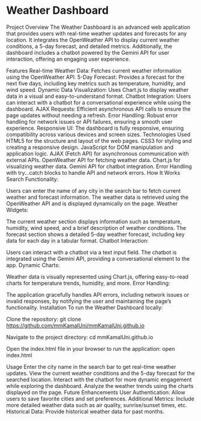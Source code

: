 # Weather Dashboard
Project Overview
The Weather Dashboard is an advanced web application that provides users with real-time weather updates and forecasts for any location. It integrates the OpenWeather API to display current weather conditions, a 5-day forecast, and detailed metrics. Additionally, the dashboard includes a chatbot powered by the Gemini API for user interaction, offering an engaging user experience.

Features
Real-time Weather Data: Fetches current weather information using the OpenWeather API.
5-Day Forecast: Provides a forecast for the next five days, including key metrics such as temperature, humidity, and wind speed.
Dynamic Data Visualization: Uses Chart.js to display weather data in a visual and easy-to-understand format.
Chatbot Integration: Users can interact with a chatbot for a conversational experience while using the dashboard.
AJAX Requests: Efficient asynchronous API calls to ensure the page updates without needing a refresh.
Error Handling: Robust error handling for network issues or API failures, ensuring a smooth user experience.
Responsive UI: The dashboard is fully responsive, ensuring compatibility across various devices and screen sizes.
Technologies Used
HTML5 for the structure and layout of the web pages.
CSS3 for styling and creating a responsive design.
JavaScript for DOM manipulation and application logic.
AJAX (Fetch API) for asynchronous communication with external APIs.
OpenWeather API for fetching weather data.
Chart.js for visualizing weather data.
Gemini API for chatbot integration.
Error Handling with try...catch blocks to handle API and network errors.
How It Works
Search Functionality:

Users can enter the name of any city in the search bar to fetch current weather and forecast information.
The weather data is retrieved using the OpenWeather API and is displayed dynamically on the page.
Weather Widgets:

The current weather section displays information such as temperature, humidity, wind speed, and a brief description of weather conditions.
The forecast section shows a detailed 5-day weather forecast, including key data for each day in a tabular format.
Chatbot Interaction:

Users can interact with a chatbot via a text input field. The chatbot is integrated using the Gemini API, providing a conversational element to the app.
Dynamic Charts:

Weather data is visually represented using Chart.js, offering easy-to-read charts for temperature trends, humidity, and more.
Error Handling:

The application gracefully handles API errors, including network issues or invalid responses, by notifying the user and maintaining the page’s functionality.
Installation
To run the Weather Dashboard locally:

Clone the repository:
git clone https://github.com/mmKamalUni/mmKamalUni.github.io

Navigate to the project directory:
cd mmKamalUni.github.io

Open the index.html file in your browser to run the application:
open index.html

Usage
Enter the city name in the search bar to get real-time weather updates.
View the current weather conditions and the 5-day forecast for the searched location.
Interact with the chatbot for more dynamic engagement while exploring the dashboard.
Analyze the weather trends using the charts displayed on the page.
Future Enhancements
User Authentication: Allow users to save favorite cities and set preferences.
Additional Metrics: Include more detailed weather data such as air quality, sunrise/sunset times, etc.
Historical Data: Provide historical weather data for past months.
